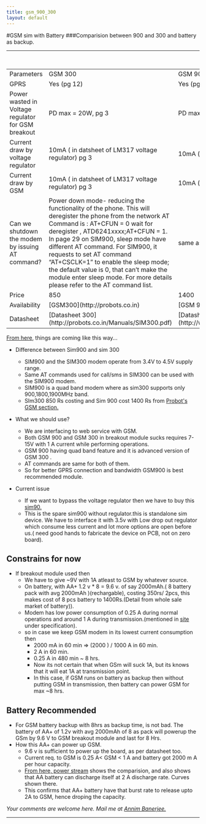 ```yaml
---
title: gsm_900_300
layout: default
---
```


#GSM sim with Battery
###Comparision between 900 and 300 and battery as backup.
<hr>
<br>
<table>
<tr >
    <td>Parameters</td>
    <td>GSM 300</td>
    <td>GSM 900</td>
</tr>

<tr>
    <td>GPRS</td>
    <td>Yes (pg 12) </td>
    <td>Yes (pg 12) </td>
</tr>

<tr>
    <td>Power wasted in Voltage regulator for GSM breakout</td>
    <td>PD max = 20W, pg 3 </td>
    <td>PD max = 20W, pg 3 </td>
</tr>

<tr>
    <td>Current draw by voltage regulator</td>
    <td>10mA ( in datsheet of LM317 voltage regulator) pg 3 </td>
    <td>10mA ( in datsheet of LM317 voltage regulator) pg 3 </td>
</tr>

<tr>
    <td>Current draw by GSM</td>
    <td>10mA ( in datsheet of LM317 voltage regulator) pg 3 </td>
    <td>10mA ( in datsheet of LM317 voltage regulator) pg 3 </td>
</tr>

<tr>
    <td>Can we shutdown the modem by issuing AT command?</td>
    <td>Power down mode- reducing the functionality of the phone. This will deregister the phone from the network AT Command is : AT+CFUN = 0 wait for deregister , ATD6241xxxx;AT+CFUN = 1.
    In page 29 on SIM900, sleep mode have different AT command. For SIM900, it requests to set AT command “AT+CSCLK=1” to enable the sleep mode; the default value is 0, that can’t make the module enter sleep mode. For more details please refer to the AT command list.</td>
    <td>same as in SIM 300 </td>
</tr>


<tr>
    <td>Price</td>
    <td>850</td>
    <td>1400</td>
</tr>


<tr>
    <td>Availability</td>
    <td>[GSM300](http://probots.co.in)</td>
    <td>[GSM 900](http://probots.co.in/)</td>
</tr>


<tr>
    <td>Datasheet</td>
    <td>[Datasheet 300](http://probots.co.in/Manuals/SIM300.pdf)</td>
    <td>[Datasheet 900](http://www.simcom.us/act_admin/supportfile/SIM900_HD_V1.01%28091226%29.pdf)</td>
</tr>

</table>


[From here](http://raviyp.in/index.php/embedded/143-difference-between-sim300-and-sim900-gsm-modems), things are coming like this way...<br>
+ Difference between Sim900 and sim 300
    + SIM900 and the SIM300 modem operate from 3.4V to 4.5V supply range.
    + Same AT commands used for call/sms in SIM300 can be used with the SIM900 modem.
    + SIM900 is a quad band modem where as sim300 supports only 900,1800,1900MHz band.
    + SIm300 850 Rs costing and Sim 900 cost 1400 Rs from [Probot's GSM section.](http://probots.co.in/)
    
+ What we should use?
    + We are interfacing to web service with GSM.
    + Both GSM 900 and GSM 300 in breakout module sucks requires 7-15V with 1 A current while performing operations.
    + GSM 900 having quad band feature and it is advanced version of GSM 300 .
    + AT commands are same for both of them.
    + So for better GPRS connection and bandwidth GSM900 is best recommended  module.

+ Current issue
    + If we want to bypass the voltage regulator then we have to buy this [sim90.](http://probots.co.in/)
    + This is the spare sim900 without regulator.this is standalone sim device. We have to interface it with 3.5v with Low drop out regulator which consume less current and lot more options are open before us.( need good hands to fabricate the device on PCB, not on zero board).

## Constrains for now
+ If breakout module used then
    + We have to give ~9V with 1A atleast to GSM by whatever source.
    + On battery, with AA+ 1.2 v * 8 = 9.6 v. of say 2000mAh.( 8 battery pack with avg 2000mAh )(rechargable), costing 350rs/ 2pcs, this makes cost of 8 pcs battery to 1400Rs.(Detail from whole sale market of battery)).
    + Modem has low power consumption of 0.25 A during normal operations and around 1 A during transmission.(mentioned in [site](http://probots.co.in/) under specification).
    + so in case we keep GSM modem in its lowest current consumption then 
        + 2000 mA in 60 min => (2000 ) / 1000 A in 60 min.
        + 2 A in 60 min.
        + 0.25 A in 480 min ~ 8 hrs.
        + Now its not certain that when GSm will suck 1A, but its knows that it will eat 1A at transmission point.
        + In this case, if GSM runs on battery as backup then without putting GSM in transmission, then battery can power GSM for max ~8 hrs.

## Battery Recommended
+ For GSM battery backup with 8hrs as backup time, is not bad. The battery of AA+ of 1.2v with avg 2000mAh of 8 as pack will powerup the GSm by 9.6 V to GSM breakout module and last for 8 Hrs.
+ How this AA+ can power up GSM.
    + 9.6 v is sufficient to power up the board, as per datasheet too.
    + Current req. to GSM is 0.25 A< GSM < 1 A and battery got 2000 m A per hour capacity.
    + [From here, power stream](http://www.powerstream.com/AA-tests.htm) shows the comparision, and also shows that AA battery can discharge itself at 2 A discharge rate. Curves shown there.
    + This confirms that AA+ battery have that burst rate to release upto 2A to GSM, hence droping the capacity. 

<i>Your comments are welcome here. Mail me at <a href="mailto:pixma38@gmail.com"> Annim Banerjee.  </a></i>
<hr>
